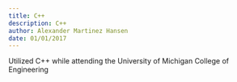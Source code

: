 ```yaml
---
title: C++
description: C++
author: Alexander Martinez Hansen
date: 01/01/2017
---
```


Utilized C++ while attending the University of Michigan College of Engineering
